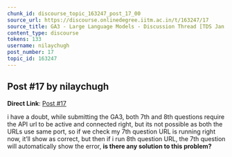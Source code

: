 ```yaml
---
chunk_id: discourse_topic_163247_post_17_00
source_url: https://discourse.onlinedegree.iitm.ac.in/t/163247/17
source_title: GA3 - Large Language Models - Discussion Thread [TDS Jan 2025]
content_type: discourse
tokens: 133
username: nilaychugh
post_number: 17
topic_id: 163247
---
```


## Post #17 by nilaychugh

**Direct Link**: [Post #17](https://discourse.onlinedegree.iitm.ac.in/t/163247/17)

i have a doubt, while submitting the GA3, both 7th and 8th questions require the API url to be active and connected right, but its not possible as both the URLs use same port, so if we check my 7th question URL is running right now, it’ll show as correct, but then if i run 8th question URL, the 7th question will automatically show the error, **is there any solution to this problem?**
